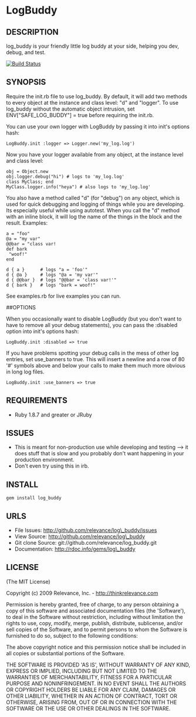 # LogBuddy

## DESCRIPTION

log_buddy is your friendly little log buddy at your side, helping you dev, debug, and test.

[![Build Status](https://secure.travis-ci.org/relevance/log_buddy.png?branch=master)](http://travis-ci.org/relevance/log_buddy)

## SYNOPSIS

Require the init.rb file to use log_buddy.  By default, it will add two methods to every object at the instance and class level: "d" and "logger".  To use log_buddy without the automatic object intrusion, set ENV["SAFE_LOG_BUDDY"] = true before requiring the init.rb.

You can use your own logger with LogBuddy by passing it into init's options hash:

    LogBuddy.init :logger => Logger.new('my_log.log')

Now you have your logger available from any object, at the instance level and class level:

    obj = Object.new
    obj.logger.debug("hi") # logs to 'my_log.log'
    class MyClass; end
    MyClass.logger.info("heya") # also logs to 'my_log.log'

You also have a method called "d" (for "debug") on any object, which is used for quick debugging and logging of things while you are developing.
Its especially useful while using autotest.  When you call the "d" method with an inline block, it will log the name of the things
in the block and the result.  Examples:

    a = "foo"
    @a = "my var"
    @@bar = "class var!
    def bark
     "woof!"
    end

    d { a }      # logs "a = 'foo'"
    d { @a }     # logs "@a = 'my var'"
    d { @@bar }  # logs "@@bar = 'class var!'"
    d { bark }   # logs "bark = woof!"


See examples.rb for live examples you can run.

##OPTIONS

When you occasionally want to disable LogBuddy (but you don't want to have to remove all your debug statements), you can pass the :disabled option into init's options hash:

	LogBuddy.init :disabled => true

If you have problems spotting your debug calls in the mess of other log entries, set use_banners to true. This will insert a newline and a row of 80 '#' symbols above and below your calls to make them much more obvious in long log files.

    LogBuddy.init :use_banners => true

## REQUIREMENTS

* Ruby 1.8.7 and greater or JRuby

## ISSUES

* This is meant for non-production use while developing and testing --> it does stuff that is slow and you probably don't want happening in your production environment.
* Don't even try using this in irb.

## INSTALL

	gem install log_buddy

## URLS

* File Issues: http://github.com/relevance/log\_buddy/issues
* View Source: http://github.com/relevance/log\_buddy
* Git clone Source: git://github.com/relevance/log\_buddy.git
* Documentation: http://rdoc.info/gems/log\_buddy

## LICENSE

(The MIT License)

Copyright (c) 2009 Relevance, Inc. - http://thinkrelevance.com

Permission is hereby granted, free of charge, to any person obtaining
a copy of this software and associated documentation files (the
'Software'), to deal in the Software without restriction, including
without limitation the rights to use, copy, modify, merge, publish,
distribute, sublicense, and/or sell copies of the Software, and to
permit persons to whom the Software is furnished to do so, subject to
the following conditions:

The above copyright notice and this permission notice shall be
included in all copies or substantial portions of the Software.

THE SOFTWARE IS PROVIDED 'AS IS', WITHOUT WARRANTY OF ANY KIND,
EXPRESS OR IMPLIED, INCLUDING BUT NOT LIMITED TO THE WARRANTIES OF
MERCHANTABILITY, FITNESS FOR A PARTICULAR PURPOSE AND NONINFRINGEMENT.
IN NO EVENT SHALL THE AUTHORS OR COPYRIGHT HOLDERS BE LIABLE FOR ANY
CLAIM, DAMAGES OR OTHER LIABILITY, WHETHER IN AN ACTION OF CONTRACT,
TORT OR OTHERWISE, ARISING FROM, OUT OF OR IN CONNECTION WITH THE
SOFTWARE OR THE USE OR OTHER DEALINGS IN THE SOFTWARE.
